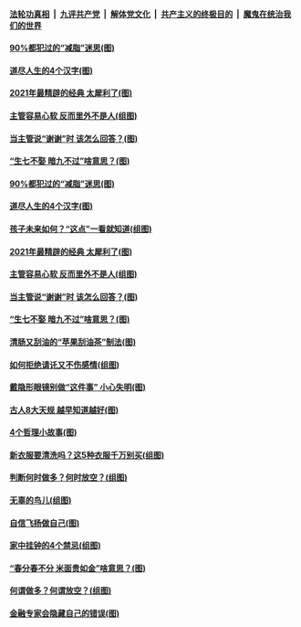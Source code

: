 

####  [法轮功真相](../../../../basic/blob/master/README.md?t=03250031) &nbsp;|&nbsp; [九评共产党](../../../../9ping.md/blob/master/README.md?t=03250031) &nbsp;|&nbsp; [解体党文化](../../../../jtdwh.md/blob/master/README.md?t=03250031)  &nbsp;|&nbsp; [共产主义的终极目的](../../../../gczydzjmd.md/blob/master/README.md?t=03250031) &nbsp;|&nbsp; [魔鬼在统治我们的世界](../../../../mgztzwmdsj.md/blob/master/README.md?t=03250031) 

#### [90%都犯过的“减脂”迷思(图)](../pages/p8/966576.md?t=03250031) 

#### [道尽人生的4个汉字(图)](../pages/p8/965438.md?t=03250031) 

#### [2021年最精辟的经典 太犀利了(图)](../pages/p8/966031.md?t=03250031) 

#### [主管容易心软 反而里外不是人(组图)](../pages/p8/966474.md?t=03250031) 

#### [当主管说“谢谢”时 该怎么回答？(图)](../pages/p8/966048.md?t=03250031) 

#### [“生七不娶 暗九不过”啥意思？(图)](../pages/p8/966429.md?t=03250031) 

#### [90%都犯过的“减脂”迷思(图)](../pages/p8/966576.md?t=03250031) 

#### [道尽人生的4个汉字(图)](../pages/p8/965438.md?t=03250031) 

#### [孩子未来如何？“这点”一看就知道(组图)](../pages/p8/966011.md?t=03250031) 

#### [2021年最精辟的经典 太犀利了(图)](../pages/p8/966031.md?t=03250031) 

#### [主管容易心软 反而里外不是人(组图)](../pages/p8/966474.md?t=03250031) 

#### [当主管说“谢谢”时 该怎么回答？(图)](../pages/p8/966048.md?t=03250031) 

#### [“生七不娶 暗九不过”啥意思？(图)](../pages/p8/966429.md?t=03250031) 

#### [清肠又刮油的“苹果刮油茶”制法(图)](../pages/p8/966245.md?t=03250031) 

#### [如何拒绝请讬又不伤感情(组图)](../pages/p8/966361.md?t=03250031) 

#### [戴隐形眼镜别做“这件事” 小心失明(图)](../pages/p8/966349.md?t=03250031) 

#### [古人8大天规 越早知道越好(图)](../pages/p8/965782.md?t=03250031) 

#### [4个哲理小故事(图)](../pages/p8/966044.md?t=03250031) 

#### [新衣服要清洗吗？这5种衣服千万别买(组图)](../pages/p8/965831.md?t=03250031) 

#### [判断何时做多？何时放空？(组图)](../pages/p8/966166.md?t=03250031) 

#### [无辜的鸟儿(组图)](../pages/p8/966163.md?t=03250031) 

#### [自信飞扬做自己(图)](../pages/p8/965977.md?t=03250031) 

#### [家中挂钟的4个禁忌(组图)](../pages/p8/965439.md?t=03250031) 

#### [“春分春不分 米面贵如金”啥意思？(图)](../pages/p8/966137.md?t=03250031) 

#### [何谓做多？何谓放空？(组图)](../pages/p8/966131.md?t=03250031) 

#### [金融专家会隐藏自己的错误(图)](../pages/p8/965919.md?t=03250031) 

